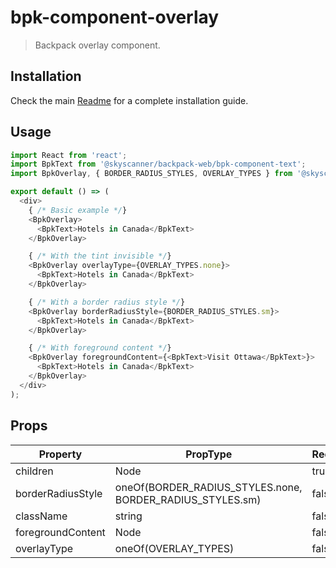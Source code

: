 # bpk-component-overlay

> Backpack overlay component.

## Installation

Check the main [Readme](https://github.com/skyscanner/backpack#usage) for a complete installation guide.

## Usage

```js
import React from 'react';
import BpkText from '@skyscanner/backpack-web/bpk-component-text';
import BpkOverlay, { BORDER_RADIUS_STYLES, OVERLAY_TYPES } from '@skyscanner/backpack-web/bpk-component-overlay';

export default () => (
  <div>
    { /* Basic example */}
    <BpkOverlay>
      <BpkText>Hotels in Canada</BpkText>
    </BpkOverlay>

    { /* With the tint invisible */}
    <BpkOverlay overlayType={OVERLAY_TYPES.none}>
      <BpkText>Hotels in Canada</BpkText>
    </BpkOverlay>

    { /* With a border radius style */}
    <BpkOverlay borderRadiusStyle={BORDER_RADIUS_STYLES.sm}>
      <BpkText>Hotels in Canada</BpkText>
    </BpkOverlay>

    { /* With foreground content */}
    <BpkOverlay foregroundContent={<BpkText>Visit Ottawa</BpkText>}>
      <BpkText>Hotels in Canada</BpkText>
    </BpkOverlay>
  </div>
);
```

## Props

| Property  | PropType | Required | Default Value |
| --------- | -------- | -------- | ------------- |
| children | Node | true | - |
| borderRadiusStyle | oneOf(BORDER_RADIUS_STYLES.none, BORDER_RADIUS_STYLES.sm) | false | BORDER_RADIUS_STYLES.none |
| className | string | false | null |
| foregroundContent | Node | false | null |
| overlayType | oneOf(OVERLAY_TYPES) | false | OVERLAY_TYPES.tint |
